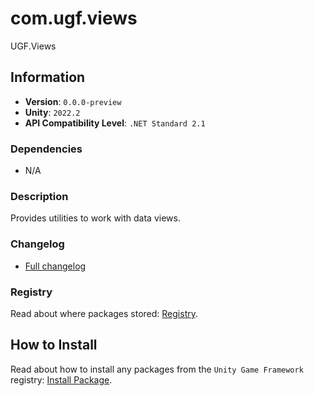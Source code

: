 # com.ugf.views

UGF.Views

## Information

- **Version**: `0.0.0-preview`
- **Unity**: `2022.2`
- **API Compatibility Level**: `.NET Standard 2.1`

### Dependencies

- N/A


### Description

Provides utilities to work with data views.

### Changelog

- [Full changelog](changelog.md)

### Registry

Read about where packages stored: [Registry](https://github.com/unity-game-framework/organization/blob/main/docs/registry.md).

## How to Install

Read about how to install any packages from the `Unity Game Framework` registry: [Install Package](https://github.com/unity-game-framework/organization/blob/main/docs/install-packages.md).
